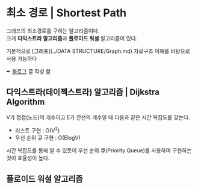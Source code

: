 # 최소 경로 | Shortest Path  
그래프의 최소경로를 구하는 알고리즘이다.  
크게 **다익스트라 알고리즘**과 **플로이드 워셜** 알고리즘이 있다.

기본적으로 [그래프](../DATA STRUCTURE/Graph.md) 자료구조 이해를 바탕으로 사용 가능하다

✒ [블로그](https://seen-young.tistory.com/86) 글 작성 함


## 다익스트라(데이젝스트라) 알고리즘 | Dijkstra Algorithm
V가 정점(노드)의 개수이고 E가 간선의 개수일 때 다음과 같은 시간 복잡도를 갖는다.

- 리스트 구현 : O(V<sup>2</sup>)
- 우선 순위 큐 구현 : O(ElogV)

시간 복잡도를 통해 알 수 있듯이 우선 순위 큐(Priority Queue)를 사용하여 구현하는 것이 효율성이 높다.




## 플로이드 워셜 알고리즘